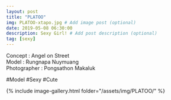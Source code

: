 ```yaml
---
layout: post
title: "PLATOO"
img: PLATOO-xtapo.jpg # Add image post (optional)
date: 2019-05-08 06:30:00
description: Sexy Girl! # Add post description (optional)
tag: [sexy]
---
```


Concept : Angel on Street  
Model : Rungnapa Nuymuang  
Photographer : Pongsathon Makaluk  

#Model #Sexy #Cute

{% include image-gallery.html folder="/assets/img/PLATOO/" %}
